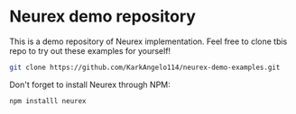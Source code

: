 # Neurex demo repository

This is a demo repository of Neurex implementation. Feel free to clone tbis repo to try out these examples for yourself!

```bash
git clone https://github.com/KarkAngelo114/neurex-demo-examples.git
```

Don't forget to install Neurex through NPM:

```bash
npm installl neurex
```